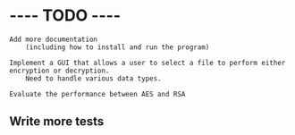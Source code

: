 # ---- TODO ---- #
    
    Add more documentation 
    	(including how to install and run the program)
    
    Implement a GUI that allows a user to select a file to perform either encryption or decryption. 
    	Need to handle various data types.

    Evaluate the performance between AES and RSA

## Write more tests
